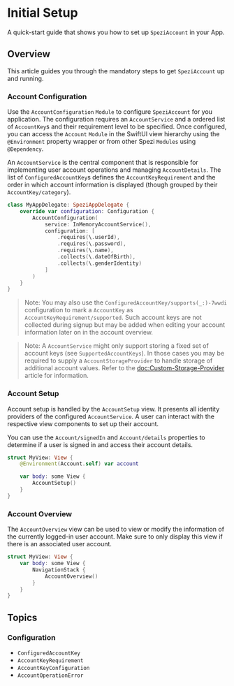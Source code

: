 # Initial Setup

<!--

This source file is part of the Spezi open-source project

SPDX-FileCopyrightText: 2023 Stanford University and the project authors (see CONTRIBUTORS.md)

SPDX-License-Identifier: MIT

-->

A quick-start guide that shows you how to set up `SpeziAccount` in your App.

## Overview

This article guides you through the mandatory steps to get `SpeziAccount` up and running.

### Account Configuration

Use the ``AccountConfiguration`` `Module` to configure `SpeziAccount` for you application.
The configuration requires an ``AccountService`` and a ordered list of ``AccountKey``s and their requirement level to be specified.
Once configured, you can access the ``Account`` `Module` in the SwiftUI view hierarchy using the `@Environment` property wrapper
or from other Spezi `Modules` using `@Dependency`.

An `AccountService` is the central component that is responsible for implementing user account operations and managing ``AccountDetails``.
The list of ``ConfiguredAccountKey``s defines the ``AccountKeyRequirement`` and the order in which account information is displayed
(though grouped by their ``AccountKey/category``).

```swift
class MyAppDelegate: SpeziAppDelegate {
    override var configuration: Configuration {
        AccountConfiguration(
            service: InMemoryAccountService(),
            configuration: [
                .requires(\.userId),
                .requires(\.password),
                .requires(\.name),
                .collects(\.dateOfBirth),
                .collects(\.genderIdentity)
            ]
        )
    }
}
```

> Note: You may also use the ``ConfiguredAccountKey/supports(_:)-7wwdi`` configuration to mark a ``AccountKey`` as
    ``AccountKeyRequirement/supported``. Such account keys are not collected during signup but may be added when
    editing your account information later on in the account overview.

> Note: A ``AccountService`` might only support storing a fixed set of account keys (see ``SupportedAccountKeys``).
    In those cases you may be required to supply a ``AccountStorageProvider`` to handle storage of additional account values.
    Refer to the <doc:Custom-Storage-Provider> article for information.

### Account Setup

Account setup is handled by the ``AccountSetup`` view. It presents all identity providers of the configured `AccountService`.
A user can interact with the respective view components to set up their account.

You can use the ``Account/signedIn`` and ``Account/details`` properties to determine if a user is signed in and access their account details.

```swift
struct MyView: View {
    @Environment(Account.self) var account

    var body: some View {
        AccountSetup()
    }
}
```

### Account Overview

The ``AccountOverview`` view can be used to view or modify the information of the currently logged-in user account.
Make sure to only display this view if there is an associated user account.

```swift
struct MyView: View {
    var body: some View {
        NavigationStack {
            AccountOverview()
        }
    }
}
```

## Topics

### Configuration

- ``ConfiguredAccountKey``
- ``AccountKeyRequirement``
- ``AccountKeyConfiguration``
- ``AccountOperationError``
